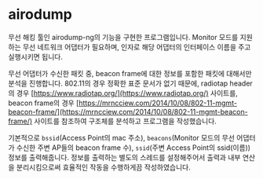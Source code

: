 # airodump

무선 해킹 툴인 airodump-ng의 기능을 구현한 프로그램입니다. Monitor 모드를 지원하는 무선 네트워크 어댑터가 필요하며, 인자로 해당 어댑터의 인터페이스 이름을 주고 실행시키면 됩니다.

무선 어댑터가 수신한 패킷 중, beacon frame에 대한 정보를 포함한 패킷에 대해서만 분석을 진행합니다. 802.11의 경우 정확한 표준 문서가 없기 때문에, radiotap header의 경우 [https://www.radiotap.org/](https://www.radiotap.org/) 사이트를, beacon frame의 경우 [https://mrncciew.com/2014/10/08/802-11-mgmt-beacon-frame/](https://mrncciew.com/2014/10/08/802-11-mgmt-beacon-frame/) 사이트를 참조하여 구조체를 분석하고 프로그램을 작성했습니다.

기본적으로 `bssid`(Access Point의 mac 주소), `beacons`(Monitor 모드의 무선 어댑터가 수신한 주변 AP들의 beacon frame 수), `ssid`(주변 Access Point의 ssid(이름)) 정보를 출력해줍니다. 정보를 출력하는 별도의 스레드를 설정해주어서 출력과 내부 연산을 분리시킴으로써 효율적인 작동을 수행하게끔 작성하였습니다.
